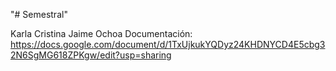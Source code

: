"# Semestral"

Karla Cristina Jaime Ochoa
Documentación:
https://docs.google.com/document/d/1TxUjkukYQDyz24KHDNYCD4E5cbg32N6SgMG618ZPKgw/edit?usp=sharing
